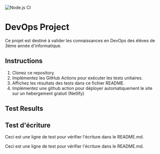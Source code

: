 ![Node.js CI](https://github.com/Roulitau/CC1-DEVOPS-3INFO/actions/workflows/test.yml/badge.svg)
# DevOps Project

Ce projet est destiné à valider les connaissances en DevOps des élèves de 3ème année d'informatique.

## Instructions

1. Clonez ce repository.
2. Implémentez les GitHub Actions pour exécuter les tests unitaires.
3. Affichez les résultats des tests dans ce fichier README.
4. Implémentez une github action pour déployer automatiquement le site sur un hebergement gratuit (Netlify)

## Test Results

## Test d'écriture
Ceci est une ligne de test pour vérifier l'écriture dans le README.md.

Ceci est une ligne de test pour vérifier l'écriture dans le README.md.
